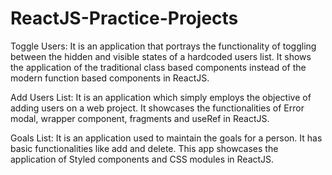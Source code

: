 # ReactJS-Practice-Projects

Toggle Users: It is an application that portrays the functionality of toggling between the hidden and visible states of a hardcoded users list. It shows the application of the traditional class based components instead of the modern function based components in ReactJS.

Add Users List: It is an application which simply employs the objective of adding users on a web project. It showcases the functionalities of Error modal, wrapper component, fragments and useRef in ReactJS. 

Goals List: It is an application used to maintain the goals for a person. It has basic functionalities like add and delete. This app showcases the application of Styled components and CSS modules in ReactJS.
